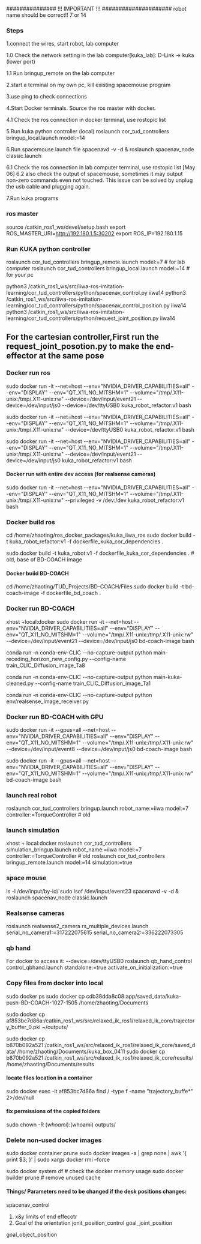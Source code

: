 ############### !!! IMPORTANT !!! #####################
robot name should be correct!! 7 or 14


### Steps 

1.connect the wires, start robot, lab computer  

1.0 Check the network setting in the lab computer[kuka_lab]: D-Link -> kuka (lower port)  

1.1 Run bringup_remote on the lab computer  

2.start a terminal on my own pc, kill existing spacemouse program  

3.use ping to check connections  

4.Start Docker terminals. Source the ros master with docker.  

4.1 Check the ros connection in docker terminal, use rostopic list  

5.Run kuka python controller (local) roslaunch cor_tud_controllers bringup_local.launch model:=14  

6.Run spacemouse launch file spacenavd -v -d & roslaunch spacenav_node classic.launch  

6.1 Check the ros connection in lab computer terminal, use rostopic list 
[May 06] 6.2 also check the output of spacemouse, sometimes it may output non-zero commands even not touched. This issue can be solved by unplug the usb cable and plugging again. 

7.Run kuka programs 

### ros master

source /catkin_ros1_ws/devel/setup.bash 
export ROS_MASTER_URI=http://192.180.1.5:30202 
export ROS_IP=192.180.1.15

 
### Run KUKA python controller
roslaunch cor_tud_controllers bringup_remote.launch model:=7 # for lab computer
roslaunch cor_tud_controllers bringup_local.launch model:=14 # for your pc

python3 /catkin_ros1_ws/src/iiwa-ros-imitation-learning/cor_tud_controllers/python/spacenav_control.py iiwa14 
python3 /catkin_ros1_ws/src/iiwa-ros-imitation-learning/cor_tud_controllers/python/spacenav_control_position.py iiwa14 
python3 /catkin_ros1_ws/src/iiwa-ros-imitation-learning/cor_tud_controllers/python/request_joint_position.py iiwa14

## For the cartesian controller,First run the request_joint_posotion.py to make the end-effector at the same pose 

### Docker run ros
sudo docker run -it --net=host --env="NVIDIA_DRIVER_CAPABILITIES=all" --env="DISPLAY" --env="QT_X11_NO_MITSHM=1" --volume="/tmp/.X11-unix:/tmp/.X11-unix:rw" --device=/dev/input/event21 --device=/dev/input/js0 --device=/dev/ttyUSB0  kuka_robot_refactor:v1 bash 

sudo docker run -it --net=host --env="NVIDIA_DRIVER_CAPABILITIES=all" --env="DISPLAY" --env="QT_X11_NO_MITSHM=1" --volume="/tmp/.X11-unix:/tmp/.X11-unix:rw"  --device=/dev/ttyUSB0  kuka_robot_refactor:v1 bash 

sudo docker run -it --net=host --env="NVIDIA_DRIVER_CAPABILITIES=all" --env="DISPLAY" --env="QT_X11_NO_MITSHM=1" --volume="/tmp/.X11-unix:/tmp/.X11-unix:rw" --device=/dev/input/event21 --device=/dev/input/js0 kuka_robot_refactor:v1 bash 

#### Docker run with entire dev access (for realsense cameras)
sudo docker run -it --net=host --env="NVIDIA_DRIVER_CAPABILITIES=all" --env="DISPLAY" --env="QT_X11_NO_MITSHM=1" --volume="/tmp/.X11-unix:/tmp/.X11-unix:rw" --privileged -v /dev:/dev kuka_robot_refactor:v1 bash



### Docker build ros 
cd /home/zhaoting/ros_docker_packages/kuka_iiwa_ros
sudo docker build -t kuka_robot_refactor:v1 -f dockerfile_kuka_cor_dependencies .

sudo docker build -t kuka_robot:v1 -f dockerfile_kuka_cor_dependencies .  # old, base of BD-COACH image


#### Docker build BD-COACH 
cd /home/zhaoting/TUD_Projects/BD-COACH/Files
sudo docker build -t bd-coach-image -f dockerfile_bd_coach .


### Docker run BD-COACH
xhost +local:docker
sudo docker run -it --net=host --env="NVIDIA_DRIVER_CAPABILITIES=all" --env="DISPLAY" --env="QT_X11_NO_MITSHM=1" --volume="/tmp/.X11-unix:/tmp/.X11-unix:rw" --device=/dev/input/event21 --device=/dev/input/js0 bd-coach-image bash 

conda run -n conda-env-CLIC --no-capture-output python main-receding_horizon_new_config.py --config-name train_CLIC_Diffusion_image_Ta8 

conda run -n conda-env-CLIC --no-capture-output python main-kuka-cleaned.py --config-name train_CLIC_Diffusion_image_Ta1

conda run -n conda-env-CLIC --no-capture-output python env/realsense_Image_receiver.py

### Docker run BD-COACH with GPU
sudo docker run -it --gpus=all --net=host --env="NVIDIA_DRIVER_CAPABILITIES=all" --env="DISPLAY" --env="QT_X11_NO_MITSHM=1" --volume="/tmp/.X11-unix:/tmp/.X11-unix:rw" --device=/dev/input/event8 --device=/dev/input/js0 bd-coach-image bash 

sudo docker run -it --gpus=all --net=host --env="NVIDIA_DRIVER_CAPABILITIES=all" --env="DISPLAY" --env="QT_X11_NO_MITSHM=1" --volume="/tmp/.X11-unix:/tmp/.X11-unix:rw"  bd-coach-image bash

### launch real robot 
roslaunch cor_tud_controllers bringup.launch robot_name:=iiwa model:=7 controller:=TorqueController # old


### launch simulation
xhost + local:docker
roslaunch cor_tud_controllers simulation_bringup.launch robot_name:=iiwa model:=7 controller:=TorqueController # old
roslaunch cor_tud_controllers bringup_remote.launch model:=14 simulation:=true 

### space mouse
ls -l /dev/input/by-id/
sudo lsof /dev/input/event23
spacenavd -v -d &
roslaunch spacenav_node classic.launch


### Realsense cameras
roslaunch realsense2_camera rs_multiple_devices.launch serial_no_camera1:=317222075615 serial_no_camera2:=336222073305 
 
### qb hand 
For docker to access it: --device=/dev/ttyUSB0 
roslaunch qb_hand_control control_qbhand.launch standalone:=true activate_on_initialization:=true 
 
### Copy files from docker into local
sudo docker ps
sudo docker cp cdb38dda8c08:app/saved_data/kuka-push-BD-COACH-1027-1505  /home/zhaoting/Documents 

sudo docker cp af853bc7d86a:/catkin_ros1_ws/src/relaxed_ik_ros1/relaxed_ik_core/trajectory_buffer_0.pkl ~/outputs/


sudo docker cp b870b092a521:/catkin_ros1_ws/src/relaxed_ik_ros1/relaxed_ik_core/saved_data/ /home/zhaoting/Documents/kuka_box_0411
sudo docker cp b870b092a521:/catkin_ros1_ws/src/relaxed_ik_ros1/relaxed_ik_core/results/ /home/zhaoting/Documents/results

#### locate files location in a container
sudo docker exec -it af853bc7d86a find / -type f -name "trajectory_buffe*" 2>/dev/null

####  fix permissions of the copied folders 
sudo chown -R $(whoami):$(whoami) outputs/

### Delete non-used docker images
sudo docker container prune 
sudo docker images -a | grep none | awk '{ print $3; }' | sudo xargs docker rmi –force

sudo docker system df    # check the docker memory usage
 sudo docker builder prune # remove unused cache

#### Things/ Parameters need to be changed if the desk positions changes:
spacenav_control
1. x&y limits of end effecotr
2. Goal of the orientation 
jonit_position_control
goal_joint_position

goal_object_position
